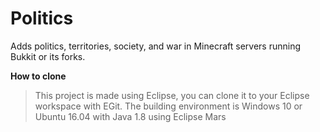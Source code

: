# Politics
Adds politics, territories, society, and war in Minecraft servers running Bukkit or its forks.

**How to clone**
>This project is made using Eclipse, you can clone it to your Eclipse workspace with EGit. The building environment is Windows 10 or Ubuntu 16.04 with Java 1.8 using Eclipse Mars
